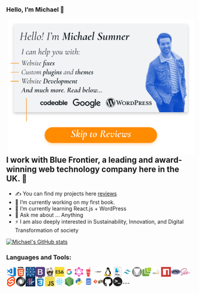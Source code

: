 ### Hello, I’m Michael  👋

 [<img align="right" alt="GIF" src="https://raw.githubusercontent.com/michael-sumner/michael-sumner/main/hello.png" width="500" height="364" />][reviews]


## I work with Blue Frontier, a leading and award-winning web technology company here in the UK. 💙
- ✍ You can find my projects here [reviews]
- 🔭 I’m currently working on my first book.
- 🌱 I’m currently learning React.js + WordPress
- 💬 Ask me about ... Anything
- ⚡ I am also deeply interested in Sustainability, Innovation, and Digital Transformation of society

[![Michael's GitHub stats](https://github-readme-stats.vercel.app/api/top-langs/?username=michael-sumner&layout=compact&theme=dark&count_private=true)]()

### Languages and Tools:

[<img align="left" alt="Visual Studio Code" width="26px" src="https://raw.githubusercontent.com/github/explore/80688e429a7d4ef2fca1e82350fe8e3517d3494d/topics/visual-studio-code/visual-studio-code.png" />][twitter]
[<img align="left" alt="HTML5" width="26px" src="https://raw.githubusercontent.com/github/explore/80688e429a7d4ef2fca1e82350fe8e3517d3494d/topics/html/html.png" />][twitter]
[<img align="left" alt="Blockchain" width="26px" src="https://raw.githubusercontent.com/github/explore/main/topics/blockchain/blockchain.png" />][twitter]
[<img align="left" alt="Bootstrap CSS" width="26px" src="https://raw.githubusercontent.com/github/explore/main/topics/bootstrap/bootstrap.png" />][twitter]
[<img align="left" alt="Composer" width="26px" src="https://raw.githubusercontent.com/github/explore/main/topics/composer/composer.png" />][twitter]
[<img align="left" alt="ES6" width="26px" src="https://github.com/github/explore/blob/main/topics/es6/es6.png?raw=true" />][twitter]
[<img align="left" alt="Anything Google" width="26px" src="https://github.com/github/explore/blob/main/topics/google/google.png?raw=true" />][twitter]
[<img align="left" alt="GraphQL" width="26px" src="https://github.com/github/explore/blob/main/topics/graphql/graphql.png?raw=true" />][twitter]
[<img align="left" alt="Gulp.js" width="26px" src="https://github.com/github/explore/blob/main/topics/gulp/gulp.png?raw=true" />][twitter]
[<img align="left" alt="jQuery" width="26px" src="https://github.com/github/explore/blob/main/topics/jquery/jquery.png?raw=true" />][twitter]
[<img align="left" alt="Linux" width="26px" src="https://github.com/github/explore/blob/main/topics/linux/linux.png?raw=true" />][twitter]
[<img align="left" alt="Mac OS" width="26px" src="https://github.com/github/explore/blob/main/topics/macos/macos.png?raw=true" />][twitter]
[<img align="left" alt="Tailwind" width="26px" src="https://github.com/github/explore/blob/main/topics/tailwind/tailwind.png?raw=true" />][twitter]
[<img align="left" alt="Material Design" width="26px" src="https://github.com/github/explore/blob/main/topics/material-design/material-design.png?raw=true" />][twitter]
[<img align="left" alt="Microformats" width="26px" src="https://github.com/github/explore/blob/main/topics/microformats/microformats.png?raw=true" />][twitter]
[<img align="left" alt="MySQL" width="26px" src="https://github.com/github/explore/blob/main/topics/mysql/mysql.png?raw=true" />][twitter]
[<img align="left" alt="NPM" width="26px" src="https://github.com/github/explore/blob/main/topics/npm/npm.png?raw=true" />][twitter]
[<img align="left" alt="PHP" width="26px" src="https://github.com/github/explore/blob/main/topics/php/php.png?raw=true" />][twitter]
[<img align="left" alt="Sass" width="26px" src="https://github.com/github/explore/blob/main/topics/sass/sass.png?raw=true" />][twitter]
[<img align="left" alt="Svelt" width="26px" src="https://github.com/github/explore/blob/main/topics/svelte/svelte.png?raw=true" />][twitter]
[<img align="left" alt="JSON" width="26px" src="https://github.com/github/explore/blob/main/topics/json/json.png?raw=true" />][twitter]
[<img align="left" alt="Hacktoberfest" width="26px" src="https://github.com/github/explore/blob/main/topics/hacktoberfest/hacktoberfest.png?raw=true" />][twitter]
[<img align="left" alt="CSS3" width="26px" src="https://raw.githubusercontent.com/github/explore/80688e429a7d4ef2fca1e82350fe8e3517d3494d/topics/css/css.png" />][twitter]
[<img align="left" alt="JavaScript" width="26px" src="https://raw.githubusercontent.com/github/explore/80688e429a7d4ef2fca1e82350fe8e3517d3494d/topics/javascript/javascript.png" />][twitter]
[<img align="left" alt="React" width="26px" src="https://raw.githubusercontent.com/github/explore/80688e429a7d4ef2fca1e82350fe8e3517d3494d/topics/react/react.png" />][twitter]
[<img align="left" alt="Node.js" width="26px" src="https://raw.githubusercontent.com/github/explore/80688e429a7d4ef2fca1e82350fe8e3517d3494d/topics/nodejs/nodejs.png" />][twitter]
[<img align="left" alt="python" width="26px" src="https://raw.githubusercontent.com/github/explore/80688e429a7d4ef2fca1e82350fe8e3517d3494d/topics/python/python.png" />][twitter]
[<img align="left" alt="SQL" width="26px" src="https://raw.githubusercontent.com/github/explore/80688e429a7d4ef2fca1e82350fe8e3517d3494d/topics/sql/sql.png" />][twitter]
[<img align="left" alt="Git" width="26px" src="https://raw.githubusercontent.com/github/explore/80688e429a7d4ef2fca1e82350fe8e3517d3494d/topics/git/git.png" />][twitter]
[<img align="left" alt="GitHub" width="26px" src="https://raw.githubusercontent.com/github/explore/78df643247d429f6cc873026c0622819ad797942/topics/github/github.png" />][twitter]
[<img align="left" alt="Terminal" width="26px" src="https://raw.githubusercontent.com/github/explore/80688e429a7d4ef2fca1e82350fe8e3517d3494d/topics/terminal/terminal.png" />][twitter]

<br />
<br />
---

[website]: https://www.sumner.co.uk/
[twitter]: https://twitter.com/MichaelBSumner
[linkedin]: https://www.linkedin.com/in/michael-bryan-sumner/
[reviews]: https://smnr.co/portfolio
